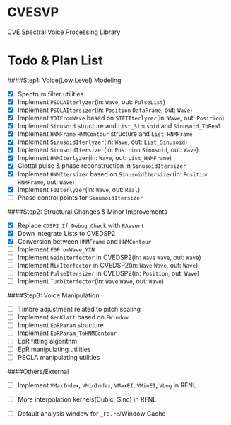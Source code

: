 CVESVP
======

CVE Spectral Voice Processing Library

Todo & Plan List
===

####Step1: Voice(Low Level) Modeling

- [x] Spectrum filter utilities
- [x] Implement `PSOLAIterlyzer`(in: `Wave`, out: `PulseList`)
- [x] Implement `PSOLAItersizer`(in: `Position` `DataFrame`, out: `Wave`)
- [x] Implement `VOTFromWave` based on `STFTIterlyzer`(in: `Wave`, out: `Position`)
- [X] Implement `Sinusoid` structure and `List_Sinusoid` and `Sinusoid_ToReal`
- [x] Implement `HNMFrame` `HNMContour` structure and `List_HNMFrame`
- [x] Implement `SinusoidIterlyzer`(in: `Wave`, out: `List_Sinusoid`)
- [x] Implement `SinusoidItersizer`(in: `Position` `Sinusoid`, out: `Wave`)
- [x] Implement `HNMIterlyzer`(in: `Wave`, out: `List_HNMFrame`)
- [x] Glottal pulse & phase reconstruction in `SinusoidItersizer`
- [x] Implement `HNMItersizer` based on `SinusoidItersizer`(in: `Position` `HNMFrame`, out: `Wave`)
- [x] Implement `F0Iterlyzer`(in: `Wave`, out: `Real`)
- [ ] Phase control points for `SinusoidItersizer`

####Step2: Structural Changes & Minor Improvements

- [x] Replace `CDSP2_If_Debug_Check` with `RAssert`
- [x] Down integrate Lists to CVEDSP2
- [x] Conversion between `HNMFrame` and `HNMContour`
- [ ] Implement `F0FromWave_YIN`
- [ ] Implement `GainIterfector` in CVEDSP2(in: `Wave` `Wave`, out: `Wave`)
- [ ] Implement `MixIterfector` in CVEDSP2(in: `Wave` `Wave`, out: `Wave`)
- [ ] Implement `PulseItersizer` in CVEDSP2(in: `Position`, out: `Wave`)
- [ ] Implement `TurbIterfector`(in: `Wave` `Wave`, out: `Wave`)

####Step3: Voice Manipulation

- [ ] Timbre adjustment related to pitch scaling
- [ ] Implement `GenKlatt` based on `FWindow`
- [ ] Implement `EpRParam` structure
- [ ] Implement `EpRParam_ToHNMContour`
- [ ] EpR fitting algorithm
- [ ] EpR manipulating utilities
- [ ] PSOLA manipulating utilities

####Others/External

- [ ] Implement `VMaxIndex`, `VMinIndex`, `VMaxEI`, `VMinEI`, `VLog` in RFNL
- [ ] More interpolation kernels(Cubic, Sinc) in RFNL
- [ ] Default analysis window for `_F0.rc`/Window Cache

